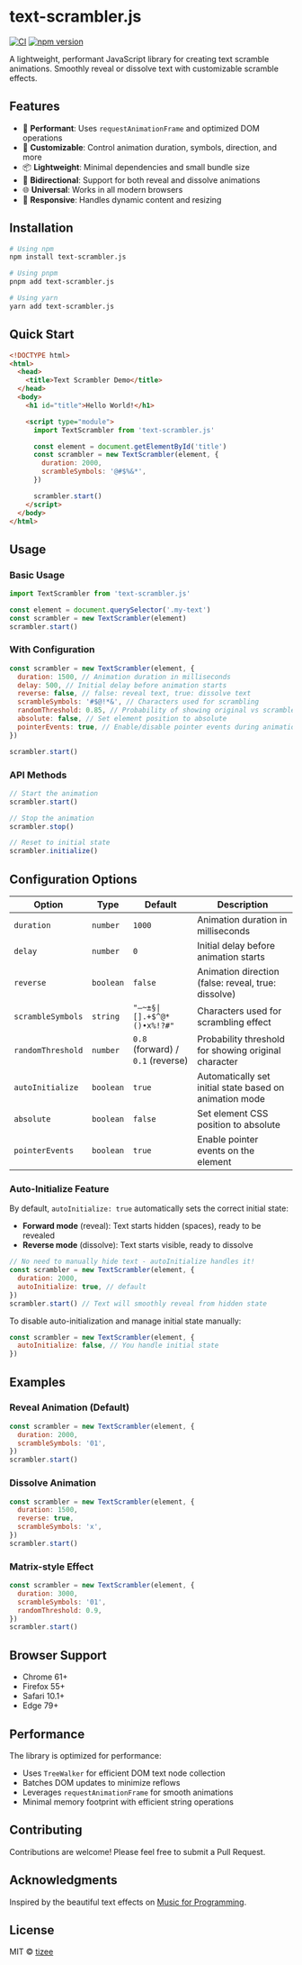 # text-scrambler.js

[![CI](https://github.com/tizee/text-scrambler.js/actions/workflows/ci.yml/badge.svg)](https://github.com/tizee/text-scrambler.js/actions/workflows/ci.yml)
[![npm version](https://badge.fury.io/js/text-scrambler.js.svg)](https://www.npmjs.com/package/text-scrambler.js)

A lightweight, performant JavaScript library for creating text scramble animations. Smoothly reveal or dissolve text with customizable scramble effects.

## Features

- 🚀 **Performant**: Uses `requestAnimationFrame` and optimized DOM operations
- 🎨 **Customizable**: Control animation duration, symbols, direction, and more
- 📦 **Lightweight**: Minimal dependencies and small bundle size
- 🔄 **Bidirectional**: Support for both reveal and dissolve animations
- 🌐 **Universal**: Works in all modern browsers
- 📱 **Responsive**: Handles dynamic content and resizing

## Installation

```bash
# Using npm
npm install text-scrambler.js

# Using pnpm
pnpm add text-scrambler.js

# Using yarn
yarn add text-scrambler.js
```

## Quick Start

```html
<!DOCTYPE html>
<html>
  <head>
    <title>Text Scrambler Demo</title>
  </head>
  <body>
    <h1 id="title">Hello World!</h1>

    <script type="module">
      import TextScrambler from 'text-scrambler.js'

      const element = document.getElementById('title')
      const scrambler = new TextScrambler(element, {
        duration: 2000,
        scrambleSymbols: '@#$%&*',
      })

      scrambler.start()
    </script>
  </body>
</html>
```

## Usage

### Basic Usage

```javascript
import TextScrambler from 'text-scrambler.js'

const element = document.querySelector('.my-text')
const scrambler = new TextScrambler(element)
scrambler.start()
```

### With Configuration

```javascript
const scrambler = new TextScrambler(element, {
  duration: 1500, // Animation duration in milliseconds
  delay: 500, // Initial delay before animation starts
  reverse: false, // false: reveal text, true: dissolve text
  scrambleSymbols: '#$@!*&', // Characters used for scrambling
  randomThreshold: 0.85, // Probability of showing original vs scramble chars
  absolute: false, // Set element position to absolute
  pointerEvents: true, // Enable/disable pointer events during animation
})

scrambler.start()
```

### API Methods

```javascript
// Start the animation
scrambler.start()

// Stop the animation
scrambler.stop()

// Reset to initial state
scrambler.initialize()
```

## Configuration Options

| Option            | Type      | Default                           | Description                                             |
| ----------------- | --------- | --------------------------------- | ------------------------------------------------------- |
| `duration`        | `number`  | `1000`                            | Animation duration in milliseconds                      |
| `delay`           | `number`  | `0`                               | Initial delay before animation starts                   |
| `reverse`         | `boolean` | `false`                           | Animation direction (false: reveal, true: dissolve)     |
| `scrambleSymbols` | `string`  | `"—~±§\|[].+$^@*()•x%!?#"`        | Characters used for scrambling effect                   |
| `randomThreshold` | `number`  | `0.8` (forward) / `0.1` (reverse) | Probability threshold for showing original character    |
| `autoInitialize`  | `boolean` | `true`                            | Automatically set initial state based on animation mode |
| `absolute`        | `boolean` | `false`                           | Set element CSS position to absolute                    |
| `pointerEvents`   | `boolean` | `true`                            | Enable pointer events on the element                    |

### Auto-Initialize Feature

By default, `autoInitialize: true` automatically sets the correct initial state:

- **Forward mode** (reveal): Text starts hidden (spaces), ready to be revealed
- **Reverse mode** (dissolve): Text starts visible, ready to dissolve

```javascript
// No need to manually hide text - autoInitialize handles it!
const scrambler = new TextScrambler(element, {
  duration: 2000,
  autoInitialize: true, // default
})
scrambler.start() // Text will smoothly reveal from hidden state
```

To disable auto-initialization and manage initial state manually:

```javascript
const scrambler = new TextScrambler(element, {
  autoInitialize: false, // You handle initial state
})
```

## Examples

### Reveal Animation (Default)

```javascript
const scrambler = new TextScrambler(element, {
  duration: 2000,
  scrambleSymbols: '01',
})
scrambler.start()
```

### Dissolve Animation

```javascript
const scrambler = new TextScrambler(element, {
  duration: 1500,
  reverse: true,
  scrambleSymbols: 'x',
})
scrambler.start()
```

### Matrix-style Effect

```javascript
const scrambler = new TextScrambler(element, {
  duration: 3000,
  scrambleSymbols: '01',
  randomThreshold: 0.9,
})
scrambler.start()
```

## Browser Support

- Chrome 61+
- Firefox 55+
- Safari 10.1+
- Edge 79+

## Performance

The library is optimized for performance:

- Uses `TreeWalker` for efficient DOM text node collection
- Batches DOM updates to minimize reflows
- Leverages `requestAnimationFrame` for smooth animations
- Minimal memory footprint with efficient string operations

## Contributing

Contributions are welcome! Please feel free to submit a Pull Request.

## Acknowledgments

Inspired by the beautiful text effects on [Music for Programming](https://musicforprogramming.net/).

## License

MIT © [tizee](https://github.com/tizee)
